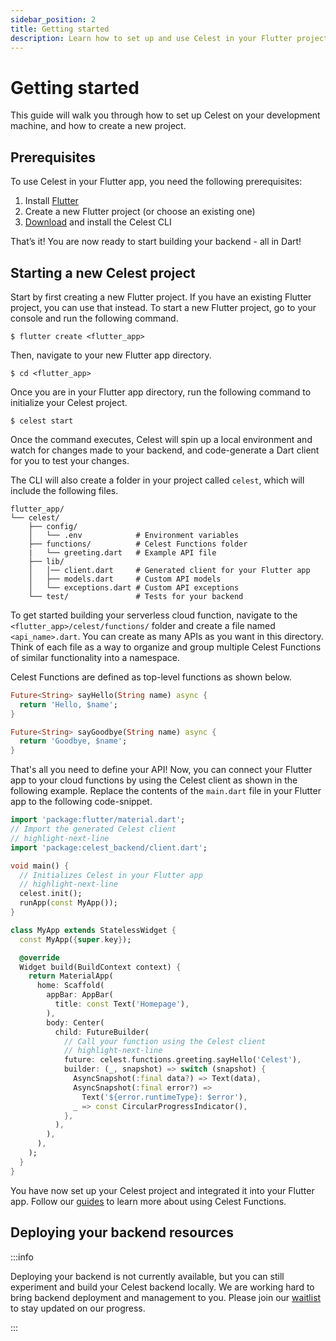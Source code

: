 ```yaml
---
sidebar_position: 2
title: Getting started
description: Learn how to set up and use Celest in your Flutter project.
---
```


# Getting started

This guide will walk you through how to set up Celest on your development machine, and how to create a new project.


## Prerequisites
To use Celest in your Flutter app, you need the following prerequisites:

1. Install [Flutter](https://docs.flutter.dev/get-started/install)
2. Create a new Flutter project (or choose an existing one)
3. [Download](/download) and install the Celest CLI

That’s it! You are now ready to start building your backend - all in Dart!

## Starting a new Celest project

Start by first creating a new Flutter project. If you have an existing Flutter project, you can use that instead. To start a new Flutter project, go to your console and run the following command.

```shell
$ flutter create <flutter_app>
```

Then, navigate to your new Flutter app directory.

```shell
$ cd <flutter_app>
```

Once you are in your Flutter app directory, run the following command to initialize your Celest project.

```shell    
$ celest start
```

Once the command executes, Celest will spin up a local environment and watch for changes made to your backend, and code-generate a Dart client for you to test your changes.

The CLI will also create a folder in your project called `celest`, which will include the following files.

```shell
flutter_app/
└── celest/
    ├── config/
    │   └── .env            # Environment variables
    ├── functions/          # Celest Functions folder
    |   └── greeting.dart   # Example API file
    ├── lib/
    │   │── client.dart     # Generated client for your Flutter app
    │   ├── models.dart     # Custom API models
    │   └── exceptions.dart # Custom API exceptions
    └── test/               # Tests for your backend
```

To get started building your serverless cloud function, navigate to the `<flutter_app>/celest/functions/` folder and create a file named `<api_name>.dart`. You can create as many APIs as you want in this directory. Think of each file as a way to organize and group multiple Celest Functions of similar functionality into a namespace.

Celest Functions are defined as top-level functions as shown below.

```dart
Future<String> sayHello(String name) async {
  return 'Hello, $name';
}

Future<String> sayGoodbye(String name) async {
  return 'Goodbye, $name';
}
```

That's all you need to define your API! Now, you can connect your Flutter app to your cloud functions by using the Celest client as shown in the following example. Replace the contents of the `main.dart` file in your Flutter app to the following code-snippet.

```dart
import 'package:flutter/material.dart';
// Import the generated Celest client
// highlight-next-line
import 'package:celest_backend/client.dart';

void main() {
  // Initializes Celest in your Flutter app
  // highlight-next-line
  celest.init();
  runApp(const MyApp());
}

class MyApp extends StatelessWidget {
  const MyApp({super.key});

  @override
  Widget build(BuildContext context) {
    return MaterialApp(
      home: Scaffold(
        appBar: AppBar(
          title: const Text('Homepage'),
        ),
        body: Center(
          child: FutureBuilder(
            // Call your function using the Celest client
            // highlight-next-line
            future: celest.functions.greeting.sayHello('Celest'),
            builder: (_, snapshot) => switch (snapshot) {
              AsyncSnapshot(:final data?) => Text(data),
              AsyncSnapshot(:final error?) =>
                Text('${error.runtimeType}: $error'),
              _ => const CircularProgressIndicator(),
            },
          ),
        ),
      ),
    );
  }
}
```

You have now set up your Celest project and integrated it into your Flutter app. Follow our [guides](/docs/functions/introduction.md) to learn more about using Celest Functions.

## Deploying your backend resources

:::info

Deploying your backend is not currently available, but you can still experiment and build your Celest backend locally. We are working hard to bring backend deployment and management to you. Please join our [waitlist](/) to stay updated on our progress.

:::

